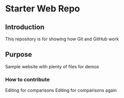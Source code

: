 # Starter Web Repo

## Introduction
This repository is for showing how Git and GitHub work

## Purpose
Sample website with plenty of files for demos

### How to contribute

Editing for comparisons
Editing for comparisons again
